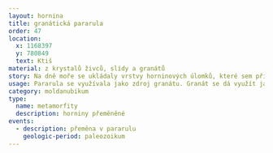 ```yaml
---
layout: hornina
title: granátická pararula
order: 47
location: 
  x: 1168397
  y: 780849
  text: Ktiš
material: z krystalů živců, slídy a granátů
story: Na dně moře se ukládaly vrstvy horninových úlomků, které sem přinášely řeky.  Jejich stlačením a stmelením vzniklo souvrství břidlic a drob. Později, při variském vrásnění byly sedimenty zatlačeny hluboko pod povrch Země, kde je velký tlak a vysoká teplota. Jak teplota a tlak rostly, začaly postupně růst krystaly slíd a dalších minerálů. Při největším stlačení a zahřátí začaly růst granáty.
usage: Pararula se využívala jako zdroj granátu. Granát se dá využít jako abrazivum při výrobě brusných materiálů nebo při řezání vodním paprskem.
category: moldanubikum
type:
  name: metamorfity
  description: horniny přeměněné
events:
  - description: přeměna v pararulu
    geologic-period: paleozoikum
---
```



